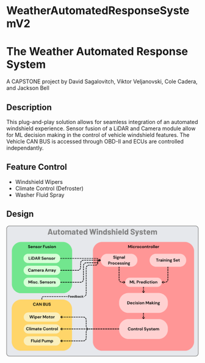 # WeatherAutomatedResponseSystemV2
# The Weather Automated Response System
A CAPSTONE project by David Sagalovitch, Viktor Veljanovski, Cole Cadera, and Jackson Bell
## Description
This plug-and-play solution allows for seamless integration of an automated windshield experience. Sensor fusion of a LiDAR and Camera module allow for ML decision making in the control of vehicle windshield features. The Vehicle CAN BUS is accessed through OBD-II and ECUs are controlled independantly.
## Feature Control
- Windshield Wipers
- Climate Control (Defroster)
- Washer Fluid Spray
## Design
![System Overview](./pictures/overview.png)
